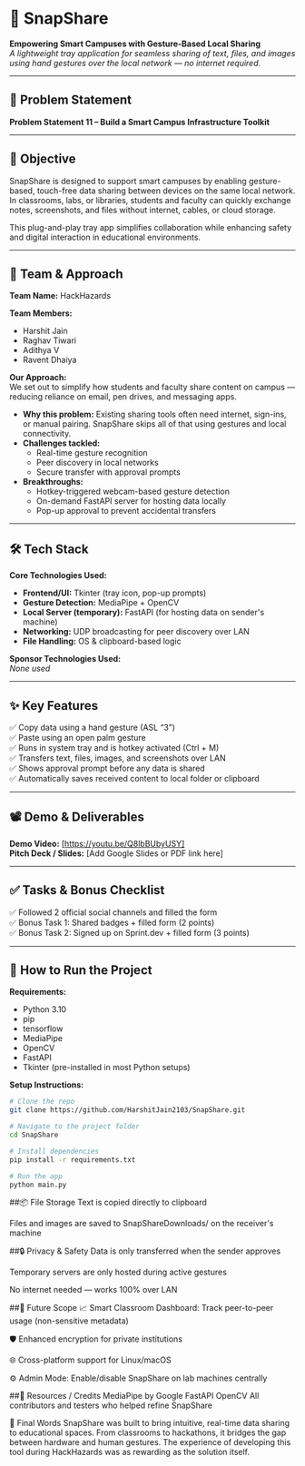 # 🚀 SnapShare  
**Empowering Smart Campuses with Gesture-Based Local Sharing**  
*A lightweight tray application for seamless sharing of text, files, and images using hand gestures over the local network — no internet required.*

---

## 📌 Problem Statement  
**Problem Statement 11 – Build a Smart Campus Infrastructure Toolkit**

---

## 🎯 Objective  
SnapShare is designed to support smart campuses by enabling gesture-based, touch-free data sharing between devices on the same local network. In classrooms, labs, or libraries, students and faculty can quickly exchange notes, screenshots, and files without internet, cables, or cloud storage.

This plug-and-play tray app simplifies collaboration while enhancing safety and digital interaction in educational environments.

---

## 🧠 Team & Approach  
**Team Name:** HackHazards

**Team Members:**  
- Harshit Jain  
- Raghav Tiwari
- Adithya V
- Ravent Dhaiya

**Our Approach:**  
We set out to simplify how students and faculty share content on campus — reducing reliance on email, pen drives, and messaging apps.  
- **Why this problem:** Existing sharing tools often need internet, sign-ins, or manual pairing. SnapShare skips all of that using gestures and local connectivity.  
- **Challenges tackled:**  
  - Real-time gesture recognition  
  - Peer discovery in local networks  
  - Secure transfer with approval prompts  
- **Breakthroughs:**  
  - Hotkey-triggered webcam-based gesture detection  
  - On-demand FastAPI server for hosting data locally  
  - Pop-up approval to prevent accidental transfers  

---

## 🛠️ Tech Stack  
**Core Technologies Used:**  
- **Frontend/UI:** Tkinter (tray icon, pop-up prompts)  
- **Gesture Detection:** MediaPipe + OpenCV  
- **Local Server (temporary):** FastAPI (for hosting data on sender's machine)  
- **Networking:** UDP broadcasting for peer discovery over LAN  
- **File Handling:** OS & clipboard-based logic

**Sponsor Technologies Used:**  
_None used_

---

## ✨ Key Features  
✅ Copy data using a hand gesture (ASL “3”)  
✅ Paste using an open palm gesture  
✅ Runs in system tray and is hotkey activated (Ctrl + M)  
✅ Transfers text, files, images, and screenshots over LAN  
✅ Shows approval prompt before any data is shared  
✅ Automatically saves received content to local folder or clipboard  

---

## 📽️ Demo & Deliverables  
**Demo Video:** [https://youtu.be/Q8lbBUbyUSY]  
**Pitch Deck / Slides:** [Add Google Slides or PDF link here]

---

## ✅ Tasks & Bonus Checklist  
✅ Followed 2 official social channels and filled the form  
✅ Bonus Task 1: Shared badges + filled form (2 points)  
✅ Bonus Task 2: Signed up on Sprint.dev + filled form (3 points)  

---

## 🧪 How to Run the Project  

**Requirements:**  
- Python 3.10  
- pip
- tensorflow
- MediaPipe  
- OpenCV  
- FastAPI  
- Tkinter (pre-installed in most Python setups)

**Setup Instructions:**  
```bash
# Clone the repo
git clone https://github.com/HarshitJain2103/SnapShare.git

# Navigate to the project folder
cd SnapShare

# Install dependencies
pip install -r requirements.txt

# Run the app
python main.py
```
##📦 File Storage
Text is copied directly to clipboard

Files and images are saved to SnapShareDownloads/ on the receiver's machine

##🔒 Privacy & Safety
Data is only transferred when the sender approves

Temporary servers are only hosted during active gestures

No internet needed — works 100% over LAN

##🧬 Future Scope
📈 Smart Classroom Dashboard: Track peer-to-peer usage (non-sensitive metadata)

🛡️ Enhanced encryption for private institutions

🌐 Cross-platform support for Linux/macOS

⚙️ Admin Mode: Enable/disable SnapShare on lab machines centrally

##📎 Resources / Credits
MediaPipe by Google
FastAPI
OpenCV
All contributors and testers who helped refine SnapShare

🏁 Final Words
SnapShare was built to bring intuitive, real-time data sharing to educational spaces. From classrooms to hackathons, it bridges the gap between hardware and human gestures. The experience of developing this tool during HackHazards was as rewarding as the solution itself.
